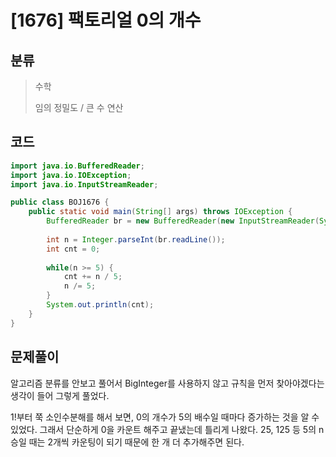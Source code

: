 # [1676] 팩토리얼 0의 개수

## 분류
> 수학
>
> 임의 정밀도 / 큰 수 연산

## 코드
```java
import java.io.BufferedReader;
import java.io.IOException;
import java.io.InputStreamReader;

public class BOJ1676 {
	public static void main(String[] args) throws IOException {
		BufferedReader br = new BufferedReader(new InputStreamReader(System.in));
		
		int n = Integer.parseInt(br.readLine());
		int cnt = 0;
		
		while(n >= 5) {
			cnt += n / 5;
			n /= 5;
		}
		System.out.println(cnt);
	}
}
```

## 문제풀이

알고리즘 분류를 안보고 풀어서 BigInteger를 사용하지 않고 규칙을 먼저 찾아야겠다는 생각이 들어 그렇게 풀었다. 

1!부터 쭉 소인수분해를 해서 보면, 0의 개수가 5의 배수일 때마다 증가하는 것을 알 수 있었다. 그래서 단순하게 0을 카운트 해주고 끝냈는데 틀리게 나왔다. 25, 125 등 5의 n승일 때는 2개씩 카운팅이 되기 때문에 한 개 더 추가해주면 된다. 